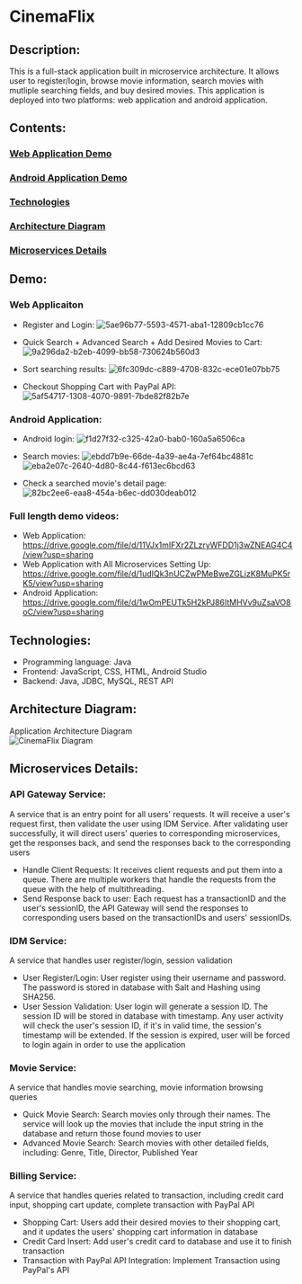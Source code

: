 # CinemaFlix

## Description:
This is a full-stack application built in microservice architecture. It allows user to register/login, browse movie information, search movies with mutliple searching fields, and buy desired movies. This application is deployed into two platforms: web application and android application.

## Contents:
### [Web Application Demo](https://github.com/lianghuanjia/CinemaFlix/tree/main#web-applicaiton) 
### [Android Application Demo](https://github.com/lianghuanjia/CinemaFlix/tree/main#android-application)
### [Technologies](https://github.com/lianghuanjia/CinemaFlix/tree/main#technologies)
### [Architecture Diagram]()
### [Microservices Details]()

## Demo:
### Web Applicaiton
+ Register and Login:
![5ae96b77-5593-4571-aba1-12809cb1cc76](https://github.com/lianghuanjia/CinemaFlix/assets/36748450/c8b86546-9ab4-457c-ac8d-6720fd2b622a)

+ Quick Search + Advanced Search + Add Desired Movies to Cart:
![9a296da2-b2eb-4099-bb58-730624b560d3](https://github.com/lianghuanjia/CinemaFlix/assets/36748450/668ecb35-5429-4f5e-8bc8-eb555cc449fa)
+ Sort searching results:
![6fc309dc-c889-4708-832c-ece01e07bb75](https://github.com/lianghuanjia/CinemaFlix/assets/36748450/0e84b69a-aa26-4c3b-ba8c-57bf25b3dc6a)
+ Checkout Shopping Cart with PayPal API:
![5af54717-1308-4070-9891-7bde82f82b7e](https://github.com/lianghuanjia/CinemaFlix/assets/36748450/6f5565c2-8a05-4a02-b7ea-9b474dee2fdb)
### Android Application:
+ Android login:
![f1d27f32-c325-42a0-bab0-160a5a6506ca](https://github.com/lianghuanjia/CinemaFlix/assets/36748450/a1ab6458-2ca4-441d-b28d-328284301cea)

+ Search movies:
![ebdd7b9e-66de-4a39-ae4a-7ef64bc4881c](https://github.com/lianghuanjia/CinemaFlix/assets/36748450/a38d39f1-ac3f-4e47-8cfb-b99999b54334)
![eba2e07c-2640-4d80-8c44-f613ec6bcd63](https://github.com/lianghuanjia/CinemaFlix/assets/36748450/36dbef5a-13cf-4393-b15a-9cbf52bc11e4)

+ Check a searched movie's detail page:
![82bc2ee6-eaa8-454a-b6ec-dd030deab012](https://github.com/lianghuanjia/CinemaFlix/assets/36748450/43a1f46f-cc4c-48f4-84c4-cb82b8c6fe1e)


### Full length demo videos:
+ Web Application: https://drive.google.com/file/d/11VJx1mIFXr2ZLzryWFDD1j3wZNEAG4C4/view?usp=sharing
+ Web Application with All Microservices Setting Up: https://drive.google.com/file/d/1udIQk3nUCZwPMeBweZGLizK8MuPK5rK5/view?usp=sharing
+ Android Application: https://drive.google.com/file/d/1wOmPEUTk5H2kPJ86ItMHVv9uZsaVO8oC/view?usp=sharing

## Technologies:
+ Programming language: Java
+ Frontend: JavaScript, CSS, HTML, Android Studio
+ Backend: Java, JDBC, MySQL, REST API

## Architecture Diagram:
Application Architecture Diagram <br>
![CinemaFlix Diagram](https://github.com/lianghuanjia/CinemaFlix/assets/36748450/ec912039-e6bb-40eb-ad05-67073e9b99af)

## Microservices Details:
### API Gateway Service:
A service that is an entry point for all users' requests. It will receive a user's request first, then validate the user using IDM Service. After validating user successfully, it will direct users' queries to corresponding microservices, get the responses back, and send the responses back to the corresponding users
+ Handle Client Requests: It receives client requests and put them into a queue. There are multiple workers that handle the requests from the queue with the help of multithreading.
+ Send Response back to user: Each request has a transactionID and the user's sessionID, the API Gateway will send the responses to corresponding users based on the transactionIDs and users' sessionIDs.
### IDM Service: 
A service that handles user register/login, session validation
+ User Register/Login: User register using their username and password. The password is stored in database with Salt and Hashing using SHA256.
+ User Session Validation: User login will generate a session ID. The session ID will be stored in database with timestamp. Any user activity will check the user's session ID, if it's in valid time, the session's timestamp will be extended. If the session is expired, user will be forced to login again in order to use the application
### Movie Service:
A service that handles movie searching, movie information browsing queries
+ Quick Movie Search: Search movies only through their names. The service will look up the movies that include the input string in the database and return those found movies to user
+ Advanced Movie Search: Search movies with other detailed fields, including: Genre, Title, Director, Published Year
### Billing Service:
A service that handles queries related to transaction, including credit card input, shopping cart update, complete transaction with PayPal API
+ Shopping Cart: Users add their desired movies to their shopping cart, and it updates the users' shopping cart information in database
+ Credit Card Insert: Add user's credit card to database and use it to finish transaction 
+ Transaction with PayPal API Integration: Implement Transaction using PayPal's API


